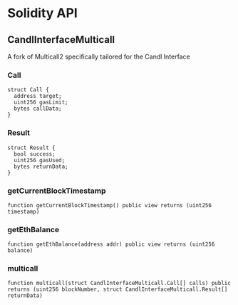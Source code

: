 # Solidity API

## CandlInterfaceMulticall

A fork of Multicall2 specifically tailored for the Candl Interface

### Call

```solidity
struct Call {
  address target;
  uint256 gasLimit;
  bytes callData;
}
```

### Result

```solidity
struct Result {
  bool success;
  uint256 gasUsed;
  bytes returnData;
}
```

### getCurrentBlockTimestamp

```solidity
function getCurrentBlockTimestamp() public view returns (uint256 timestamp)
```

### getEthBalance

```solidity
function getEthBalance(address addr) public view returns (uint256 balance)
```

### multicall

```solidity
function multicall(struct CandlInterfaceMulticall.Call[] calls) public returns (uint256 blockNumber, struct CandlInterfaceMulticall.Result[] returnData)
```

